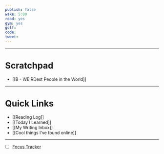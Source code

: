 ```yaml
---
publish: false
wake: 5:00
read: yes
gym: yes
golf: 
code:
tweet:
---
```

***
# Scratchpad
- [[B - WEIRDest People in the World]]



---
# Quick Links
- [[Reading Log]]
- [[Today I Learned]]
- [[My Writing Inbox]]
- [[Cool things I've found online]]

***
- [ ] [Focus Tracker](https://docs.google.com/spreadsheets/d/18ZL9CSRxE2z7pTKcaPGe3749GMO9Ov2UjVsRMQqShBk/edit#gid=696776801)